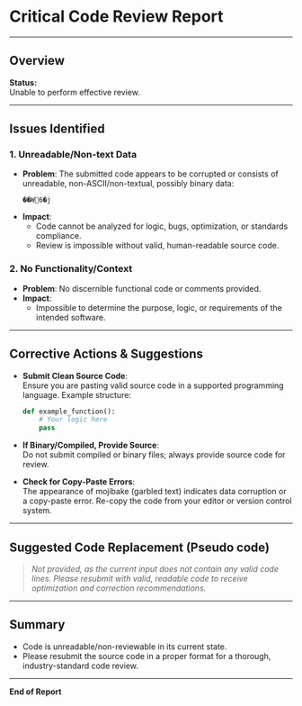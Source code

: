 # Critical Code Review Report

---

## Overview

**Status:**  
Unable to perform effective review.

---

## Issues Identified

### 1. **Unreadable/Non-text Data**
- **Problem**: The submitted code appears to be corrupted or consists of unreadable, non-ASCII/non-textual, possibly binary data:  
  ```
  ��W6� j
  ```
- **Impact**:  
  - Code cannot be analyzed for logic, bugs, optimization, or standards compliance.
  - Review is impossible without valid, human-readable source code.

### 2. **No Functionality/Context**
- **Problem**: No discernible functional code or comments provided.
- **Impact**:  
  - Impossible to determine the purpose, logic, or requirements of the intended software.

---

## Corrective Actions & Suggestions

- **Submit Clean Source Code**:  
  Ensure you are pasting valid source code in a supported programming language. Example structure:
  ```python
  def example_function():
      # Your logic here
      pass
  ```
- **If Binary/Compiled, Provide Source**:  
  Do not submit compiled or binary files; always provide source code for review.

- **Check for Copy-Paste Errors**:  
  The appearance of mojibake (garbled text) indicates data corruption or a copy-paste error. Re-copy the code from your editor or version control system.

---

## Suggested Code Replacement (Pseudo code)

> _Not provided, as the current input does not contain any valid code lines. Please resubmit with valid, readable code to receive optimization and correction recommendations._

---

## Summary

- Code is unreadable/non-reviewable in its current state.
- Please resubmit the source code in a proper format for a thorough, industry-standard code review.

---

**End of Report**